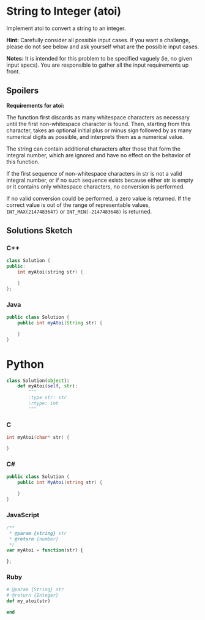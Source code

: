 # String to Integer (atoi) 

Implement atoi to convert a string to an integer.

**Hint:** Carefully consider all possible input cases. If you want a challenge, please do not see below and ask yourself what are the possible input cases.

**Notes:** It is intended for this problem to be specified vaguely (ie, no given input specs). You are responsible to gather all the input requirements up front. 

## Spoilers
**Requirements for atoi:**

The function first discards as many whitespace characters as necessary until the first non-whitespace character is found. Then, starting from this character, takes an optional initial plus or minus sign followed by as many numerical digits as possible, and interprets them as a numerical value.

The string can contain additional characters after those that form the integral number, which are ignored and have no effect on the behavior of this function.

If the first sequence of non-whitespace characters in str is not a valid integral number, or if no such sequence exists because either str is empty or it contains only whitespace characters, no conversion is performed.

If no valid conversion could be performed, a zero value is returned. If the correct value is out of the range of representable values, `INT_MAX(2147483647)` or `INT_MIN(-2147483648)` is returned. 

## Solutions Sketch

### C++
```C++
class Solution {
public:
    int myAtoi(string str) {

    }
};
```

### Java
```Java
public class Solution {
    public int myAtoi(String str) {

    }
}
```

# Python
```Python
class Solution(object):
    def myAtoi(self, str):
        """
        :type str: str
        :rtype: int
        """
```

### C
```C
int myAtoi(char* str) {

}
```

### C# 
```C#
public class Solution {
    public int MyAtoi(string str) {

    }
}
```

### JavaScript
```JavaScript
/**
 * @param {string} str
 * @return {number}
 */
var myAtoi = function(str) {

};
```

### Ruby
```Ruby
# @param {String} str
# @return {Integer}
def my_atoi(str)

end
```